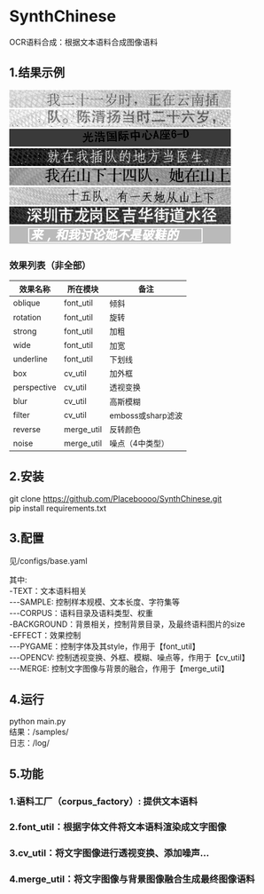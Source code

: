 # SynthChinese
OCR语料合成：根据文本语料合成图像语料

## 1.结果示例
![1.jpg](./demo/1.jpg)
![2.jpg](./demo/2.jpg)
![3.jpg](./demo/3.jpg)
![4.jpg](./demo/4.jpg)
![5.jpg](./demo/5.jpg)
![6.jpg](./demo/6.jpg)
![7.jpg](./demo/7.jpg)
![8.jpg](./demo/8.jpg)
### 效果列表（非全部）
|效果名称|所在模块|备注|
|--------|-----|-------|
|oblique|font_util|倾斜|
|rotation|font_util|旋转|
|strong|font_util|加粗|
|wide|font_util|加宽|
|underline|font_util|下划线|
|box|cv_util|加外框|
|perspective|cv_util|透视变换|
|blur|cv_util|高斯模糊|
|filter|cv_util|emboss或sharp滤波|
|reverse|merge_util|反转颜色|
|noise|merge_util|噪点（4中类型）|


## 2.安装
git clone  https://github.com/Placeboooo/SynthChinese.git  
pip install requirements.txt
## 3.配置
<p>
见/configs/base.yaml  
  
  
其中:  
-TEXT：文本语料相关  
---SAMPLE: 控制样本规模、文本长度、字符集等  
---CORPUS：语料目录及语料类型、权重  
-BACKGROUND：背景相关，控制背景目录，及最终语料图片的size  
-EFFECT：效果控制  
---PYGAME：控制字体及其style，作用于【font_util】  
---OPENCV: 控制透视变换、外框、模糊、噪点等，作用于【cv_util】  
---MERGE: 控制文字图像与背景的融合，作用于【merge_util】
<p>
      
## 4.运行
python main.py  
结果：/samples/  
日志：/log/  

## 5.功能
### 1.语料工厂（corpus_factory）: 提供文本语料
### 2.font_util：根据字体文件将文本语料渲染成文字图像
### 3.cv_util：将文字图像进行透视变换、添加噪声...
### 4.merge_util：将文字图像与背景图像融合生成最终图像语料


